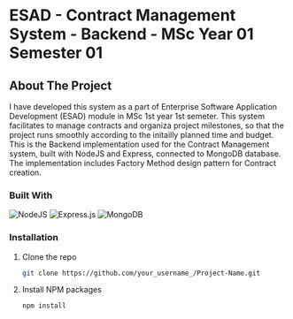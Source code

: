 # ESAD - Contract Management System - Backend - MSc Year 01 Semester 01

<!-- ABOUT THE PROJECT -->
## About The Project
I have developed this system as a part of Enterprise Software Application Development (ESAD) module in MSc 1st year 1st semeter. This system facilitates to manage contracts and organiza project milestones, so that the project runs smoothly according to the initailly planned time and budget. 
This is the Backend implementation used for the Contract Management system, built with NodeJS and Express, connected to MongoDB database.
The implementation includes Factory Method design pattern for Contract creation.

### Built With
![NodeJS](https://img.shields.io/badge/node.js-6DA55F?style=for-the-badge&logo=node.js&logoColor=white)
![Express.js](https://img.shields.io/badge/express.js-%23404d59.svg?style=for-the-badge&logo=express&logoColor=%2361DAFB)
![MongoDB](https://img.shields.io/badge/MongoDB-%234ea94b.svg?style=for-the-badge&logo=mongodb&logoColor=white)

### Installation
1. Clone the repo
   ```sh
   git clone https://github.com/your_username_/Project-Name.git
   ```
2. Install NPM packages
   ```sh
   npm install
   ```

